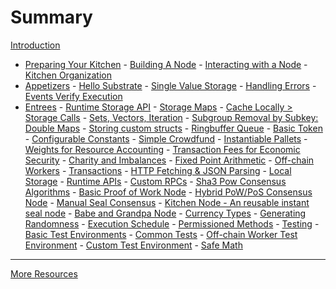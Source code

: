 # Summary

[Introduction](./introduction.md)

-   [Preparing Your Kitchen](./1-prepare-kitchen/index.md) -
    [Building A Node](./1-prepare-kitchen/1-build-node.md) -
    [Interacting with a Node](./1-prepare-kitchen/2-interact-node.md) -
    [Kitchen Organization](./1-prepare-kitchen/3-kitchen-organization.md)
-   [Appetizers](./2-appetizers/index.md) - [Hello Substrate](./2-appetizers/1-hello-substrate.md) -
    [Single Value Storage](./2-appetizers/2-storage-values.md) -
    [Handling Errors](./2-appetizers/3-errors.md) -
    [Events Verify Execution](./2-appetizers/4-events.md)
-   [Entrees](./3-entrees/index.md) - [Runtime Storage API](./3-entrees/storage-api/index.md) -
    [Storage Maps](./3-entrees/storage-api/storage-maps.md) -
    [Cache Locally > Storage Calls](./3-entrees/storage-api/cache.md) -
    [Sets, Vectors, Iteration](./3-entrees/storage-api/sets-vecs-iteration.md) -
    [Subgroup Removal by Subkey: Double Maps](./3-entrees/storage-api/double.md) -
    [Storing custom structs](./3-entrees/storage-api/structs.md) -
    [Ringbuffer Queue](./3-entrees/storage-api/ringbuffer.md) -
    [Basic Token](./3-entrees/basic-token.md) - [Configurable Constants](./3-entrees/constants.md) -
    [Simple Crowdfund](./3-entrees/crowdfund.md) -
    [Instantiable Pallets](./3-entrees/instantiable.md) -
    [Weights for Resource Accounting](./3-entrees/weights.md) -
    [Transaction Fees for Economic Security](./3-entrees/fees.md) -
    [Charity and Imbalances](./3-entrees/charity.md) -
    [Fixed Point Arithmetic](./3-entrees/fixed-point.md) -
    [Off-chain Workers](./3-entrees/off-chain-workers/index.md) -
    [Transactions](./3-entrees/off-chain-workers/transactions.md) -
    [HTTP Fetching & JSON Parsing](./3-entrees/off-chain-workers/http-json.md) -
    [Local Storage](./3-entrees/off-chain-workers/storage.md) -
    [Runtime APIs](./3-entrees/runtime-api.md) - [Custom RPCs](./3-entrees/custom-rpc.md) -
    [Sha3 Pow Consensus Algorithms](./3-entrees/sha3-pow-consensus.md) -
    [Basic Proof of Work Node](./3-entrees/basic-pow.md) -
    [Hybrid PoW/PoS Consensus Node](./3-entrees/hybrid-consensus.md) -
    [Manual Seal Consensus](./3-entrees/manual-seal.md) -
    [Kitchen Node - An reusable instant seal node](./3-entrees/kitchen-node.md) -
    [Babe and Grandpa Node](./3-entrees/babe-grandpa-node.md) -
    [Currency Types](./3-entrees/currency.md) - [Generating Randomness](./3-entrees/randomness.md) -
    [Execution Schedule](./3-entrees/execution-schedule.md) -
    [Permissioned Methods](./3-entrees/permissioned-methods.md) -
    [Testing](./3-entrees/testing/index.md) -
    [Basic Test Environments](./3-entrees/testing/mock.md) -
    [Common Tests](./3-entrees/testing/common.md) -
    [Off-chain Worker Test Environment](./3-entrees/testing/off-chain-workers.md) -
    [Custom Test Environment](./3-entrees/testing/externalities.md) -
    [Safe Math](./3-entrees/safemath.md)

---

[More Resources](./more-resources.md)
